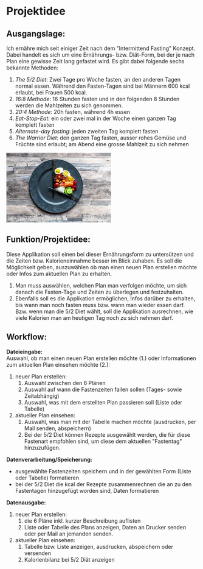 # Projektidee  
## Ausgangslage:  
Ich ernähre mich seit einiger Zeit nach dem "Intermittend Fasting" Konzept. Dabei handelt es sich um eine Ernährungs- bzw. Diät-Form, bei der je nach Plan eine gewisse Zeit lang gefastet wird. Es gibt dabei folgende sechs bekannte Methoden:  
1. *The 5/2 Diet*: Zwei Tage pro Woche fasten, an den anderen Tagen normal essen. Während den Fasten-Tagen sind bei Männern 600 kcal erlaubt, bei Frauen 500 kcal.  
2. *16:8 Methode*: 16 Stunden fasten und in den folgenden 8 Stunden werden die Mahlzeiten zu sich genommen.   
3. *20:4 Methode*: 20h fasten, während 4h essen    
4. *Eat-Stop-Eat*: ein oder zwei mal in der Woche einen ganzen Tag komplett fasten  
5. *Alternate-day fasting*: jeden zweiten Tag komplett fasten  
6. *The Warrior Diet*: den ganzen Tag fasten, ausser rohes Gemüse und Früchte sind erlaubt; am Abend eine grosse Mahlzeit zu sich nehmen  
  
![Bild 1](intermittent_fasting.jpg)  
  
## Funktion/Projektidee:  
Diese Applikation soll einen bei dieser Ernährungsform zu untersützen und die Zeiten bzw. Kalorieneinnahme besser im Blick zuhaben. Es soll die Möglichkeit geben, auszuwählen ob man einen neuen Plan erstellen möchte oder Infos zum aktuellen Plan zu erhalten.  
1. Man muss auswählen, welchen Plan man verfolgen möchte, um sich danach die Fasten-Tage und Zeiten zu überlegen und festzuhalten.  
2. Ebenfalls soll es die Applikation ermöglichen, Infos darüber zu erhalten, bis wann man noch fasten muss bzw. wann man wieder essen darf. Bzw. wenn man die 5/2 Diet wählt, soll die Applikation ausrechnen, wie viele Kalorien man am heutigen Tag noch zu sich nehmen darf.   

## Workflow:  
**Dateieingabe:**  
Auswahl, ob man einen neuen Plan erstellen möchte (1.) oder Informationen zum aktuellen Plan einsehen möchte (2.):  
1. neuer Plan erstellen:
    1. Auswahl zwischen den 6 Plänen
    2. Auswahl auf wann die Fastenzeiten fallen sollen (Tages- sowie Zeitabhängig)
    3. Auswahl, was mit dem erstellten Plan passieren soll (Liste oder Tabelle) 
2. aktueller Plan einsehen:
    1. Auswahl, was man mit der Tabelle machen möchte (ausdrucken, per Mail senden, abspeichern)
    2. Bei der 5/2 Diet können Rezepte ausgewählt werden, die für diese Fastenart empfohlen sind, um diese dem aktuellen "Fastentag" hinzuzufügen.  
    
**Datenverarbeitung/Speicherung:**  
* ausgewählte Fastenzeiten speichern und in der gewählten Form (Liste oder Tabelle) formatieren
* bei der 5/2 Diet die kcal der Rezepte zusammenrechnen die an zu den Fastentagen hinzugefügt worden sind, Daten formatieren  
  
**Datenausgabe:**  
1. neuer Plan erstellen:  
    1. die 6 Pläne inkl. kurzer Beschreibung auflisten
    2. Liste oder Tabelle des Plans anzeigen, Daten an Drucker senden oder per Mail an jemanden senden.
2. aktueller Plan einsehen:  
    1. Tabelle bzw. Liste anzeigen, ausdrucken, abspeichern oder versenden
    2. Kalorienbilanz bei 5/2 Diät anzeigen 
